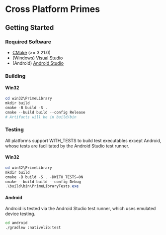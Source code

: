 # Cross Platform Primes

## Getting Started

### Required Software

 - [CMake](https://cmake.org/download/) (>= 3.21.0)
 - (Windows) [Visual Studio](https://visualstudio.microsoft.com/downloads/)
 - (Android) [Android Studio](https://developer.android.com/studio)

### Building


#### Win32

```powershell
cd win32\PrimeLibrary
mkdir build
cmake -B build -S .
cmake --build build --config Release
# Artifacts will be in build/bin
```

### Testing

All platforms support WITH_TESTS to build test executables except Android, whose tests are facilitated by the Android Studio test runner.

#### Win32

```powershell
cd win32\PrimeLibrary
mkdir build
cmake -B build -S . -DWITH_TESTS=ON
cmake --build build --config Debug
.\build\bin\PrimeLibraryTests.exe
```

#### Android

Android is tested via the Android Studio test runner, which uses emulated device testing.

```bash
cd android
./gradlew :nativelib:test
```
